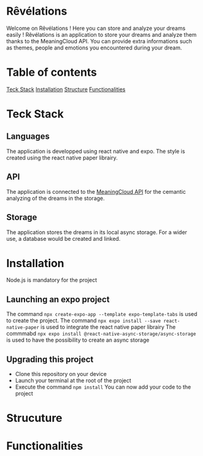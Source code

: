 # Rêvélations
Welcome on Rêvélations !  Here you can store and analyze your dreams easily !
Rêvélations is an application to store your dreams and analyze them thanks to the MeaningCloud API. You can provide extra informations such as themes, people and emotions you encountered during your dream.

# Table of contents
[Teck Stack](#Teck%20Stack)
[Installation](#Installation)
[Structure](#Structure)
[Functionalities](#Functionalities)

# Teck Stack
## Languages 
The application is developped using react native and expo. The style is created using the react native paper librairy.

## API
The application is connected to the [MeaningCloud API](https://learn.meaningcloud.com/developer/topics-extraction/2.0/doc) for the cemantic analyzing of the dreams in the storage.

## Storage
The application stores the dreams in its local async storage. For a wider use, a database would be created and linked.

# Installation
Node.js is mandatory for the project
## Launching an expo project
The command `npx create-expo-app --template expo-template-tabs` is used to create the project.
The command `npx expo install --save react-native-paper` is used to integrate the react native paper librairy
The commmabd `npx expo install @react-native-async-storage/async-storage` is used to have the possibility to create an async storage

## Upgrading this project
- Clone this repository on your device
- Launch your terminal at the root of the project
- Execute the command ```npm install```
You can now add your code to the project 

# Strucuture


# Functionalities
